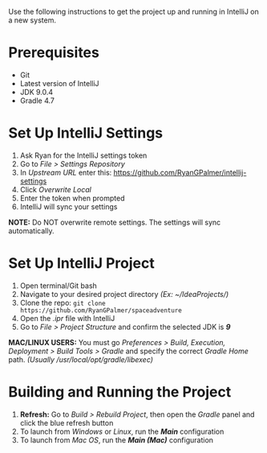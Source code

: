 Use the following instructions to get the project up and running in IntelliJ on a new system.

# Prerequisites

* Git
* Latest version of IntelliJ
* JDK 9.0.4
* Gradle 4.7

# Set Up IntelliJ Settings

1. Ask Ryan for the IntelliJ settings token
2. Go to *File > Settings Repository*
3. In *Upstream URL* enter this: https://github.com/RyanGPalmer/intellij-settings
4. Click *Overwrite Local*
5. Enter the token when prompted
6. IntelliJ will sync your settings

**NOTE:** Do NOT overwrite remote settings. The settings will sync automatically.

# Set Up IntelliJ Project

1. Open terminal/Git bash
2. Navigate to your desired project directory *(Ex: ~/IdeaProjects/)*
3. Clone the repo: `git clone https://github.com/RyanGPalmer/spaceadventure`
4. Open the *.ipr* file with IntelliJ
5. Go to *File > Project Structure* and confirm the selected JDK is ***9***

**MAC/LINUX USERS:** You must go *Preferences > Build, Execution, Deployment > Build Tools > Gradle* and specify the correct *Gradle Home* path. *(Usually /usr/local/opt/gradle/libexec)*

# Building and Running the Project

1. **Refresh:** Go to *Build > Rebuild Project*, then open the *Gradle* panel and click the blue refresh button
2. To launch from *Windows* or *Linux*, run the ***Main*** configuration
3. To launch from *Mac OS*, run the ***Main (Mac)*** configuration

